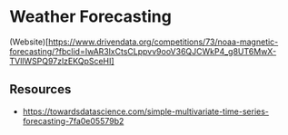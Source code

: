 # Weather Forecasting

(Website)[https://www.drivendata.org/competitions/73/noaa-magnetic-forecasting/?fbclid=IwAR3lxCtsCLppvv9ooV36QJCWkP4_g8UT6MwX-TVllWSPQ97zlzEKQpSceHI]

## Resources
- https://towardsdatascience.com/simple-multivariate-time-series-forecasting-7fa0e05579b2

